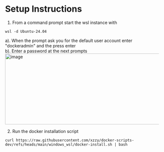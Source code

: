 # Setup Instructions

1. From a command prompt start the wsl instance with 
```
wsl -d Ubuntu-24.04
```
a). When the prompt ask you for the default user account enter "dockeradmin" and the press enter    
b). Enter a password at the next prompts   
<img width="898" height="232" alt="image" src="https://github.com/user-attachments/assets/696c47dd-0af9-44f6-96b5-19dab53a34ba" />   

2. Run the docker installation script    
```
curl https://raw.githubusercontent.com/xzzy/docker-scripts-dev/refs/heads/main/windows_wsl/docker-install.sh | bash
```



